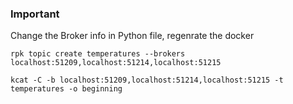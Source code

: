 

### Important

Change the Broker info in Python file, regenrate the docker

    rpk topic create temperatures --brokers localhost:51209,localhost:51214,localhost:51215

    kcat -C -b localhost:51209,localhost:51214,localhost:51215 -t temperatures -o beginning

